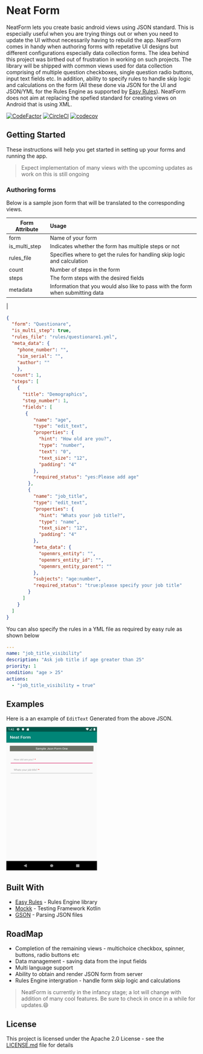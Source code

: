 # Neat Form

NeatForm lets you create basic android views using JSON standard. This is especially useful when you are trying things out or when you need to update the UI without necessarily having to rebuild the app. NeatForm comes in handy when authoring forms with repetative UI designs but different configurations especially data collection forms. The idea behind this project was birthed out of frustration in working on such projects. The library will be shipped with common views used for data collection comprising of multiple question checkboxes, single question radio buttons, input text fields etc. In addition, ability to specify rules to handle skip logic and calculations on the form (All these done via JSON for the UI and JSON/YML for the Rules Engine as supported by [Easy Rules](https://github.com/j-easy/easy-rules)). NeatForm does not aim at replacing the spefied standard for creating views on Android that is using XML.  

[![CodeFactor](https://www.codefactor.io/repository/github/ellykits/neatform/badge)](https://www.codefactor.io/repository/github/ellykits/neatform) [![CircleCI](https://circleci.com/gh/ellykits/NeatForm/tree/master.svg?style=svg)](https://circleci.com/gh/ellykits/NeatForm/tree/master) [![codecov](https://codecov.io/gh/ellykits/NeatForm/branch/master/graph/badge.svg)](https://codecov.io/gh/ellykits/NeatForm)

## Getting Started

These instructions will help you get started in setting up your forms and running the app. 
>Expect implementation of many views with the upcoming updates as work on this is still ongoing

### Authoring forms

Below is a sample json form that will be translated to the corresponding views.


| Form Attribute        | Usage                                                                             |
| ----------------------|:--------------------------------------------------------------------------------- |
| form                  |             Name of your form                                                     |
| is_multi_step         |   Indicates whether the form has multiple steps or not                            |  
| rules_file            | Specifies where to get the rules for handling skip logic and calculation          |
| count                 |               Number of steps in the form                                         |
| steps                 | The form steps with the desired fields                                            |
| metadata              | Information that you would also like to pass with the form when submitting data  
 |

```json
{
  "form": "Questionare",
  "is_multi_step": true,
  "rules_file": "rules/questionare1.yml",
  "meta_data": {
    "phone_number": "",
    "sim_serial": "",
    "author": ""
    },
  "count": 1,
  "steps": [
    {
      "title": "Demographics",
      "step_number": 1,
      "fields": [
       {
          "name": "age",
          "type": "edit_text",
          "properties": {
            "hint": "How old are you?",
            "type": "number",
            "text": "0",
            "text_size": "12",
            "padding": "4"
          },
          "required_status": "yes:Please add age"
        },
        {
          "name": "job_title",
          "type": "edit_text",
          "properties": {
            "hint": "Whats your job title?",
            "type": "name",
            "text_size": "12",
            "padding": "4"
          },
          "meta_data": {
            "openmrs_entity": "",
            "openmrs_entity_id": "",
            "openmrs_entity_parent": ""
          },
          "subjects": "age:number",
          "required_status": "true:please specify your job title"
        }
      ]
    }
  ]
}
```

You can also specify the rules in a YML file as required  by easy rule as shown below

```yaml
---
name: "job_title_visibility"
description: "Ask job title if age greater than 25"
priority: 1
condition: "age > 25"
actions:
  - "job_title_visibility = true"
```

## Examples

Here is a an example of ```EditText``` Generated from the above JSON.


<img src="pics/edit_text_1.png" height="380" width="240" />


## Built With

* [Easy Rules](https://github.com/j-easy/easy-rules) - Rules Engine library 
* [Mockk](https://mockk.io/) - Testing Framework Kotlin
* [GSON](https://github.com/google/gson) - Parsing JSON files

## RoadMap

* Completion of the remaining views - multichoice checkbox, spinner, buttons, radio buttons etc
* Data management - saving data from the input fields
* Multi language support
* Ability to obtain and render JSON form from server
* Rules Engine intergration - handle form skip logic and calculations

>NeatForm is currently in the infancy stage; a lot will change with addition of many cool features. Be sure to check in once in a while for updates.😄

## License

This project is licensed under the Apache 2.0 License - see the [LICENSE.md](LICENSE.md) file for details